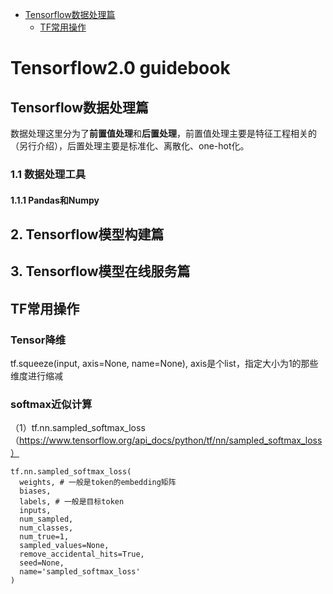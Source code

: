 - [Tensorflow数据处理篇](#Tensorflow数据处理篇) <br/>
  - [TF常用操作](#TF常用操作) <br/>

# Tensorflow2.0 guidebook

## Tensorflow数据处理篇
数据处理这里分为了**前置值处理**和**后置处理**，前置值处理主要是特征工程相关的（另行介绍），后置处理主要是标准化、离散化、one-hot化。
### 1.1 数据处理工具
#### 1.1.1 Pandas和Numpy
## 2. Tensorflow模型构建篇
## 3. Tensorflow模型在线服务篇
## TF常用操作
### Tensor降维
  tf.squeeze(input, axis=None, name=None), axis是个list，指定大小为1的那些维度进行缩减
### softmax近似计算
（1）tf.nn.sampled_softmax_loss（https://www.tensorflow.org/api_docs/python/tf/nn/sampled_softmax_loss）
  ```
  tf.nn.sampled_softmax_loss(
    weights, # 一般是token的embedding矩阵
    biases,
    labels, # 一般是目标token
    inputs,
    num_sampled,
    num_classes,
    num_true=1,
    sampled_values=None,
    remove_accidental_hits=True,
    seed=None,
    name='sampled_softmax_loss'
)
```
    
